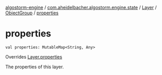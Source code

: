 [algostorm-engine](../../../index.md) / [com.aheidelbacher.algostorm.engine.state](../../index.md) / [Layer](../index.md) / [ObjectGroup](index.md) / [properties](.)

# properties

`val properties: MutableMap<String, Any>`

Overrides [Layer.properties](../properties.md)

The properties of this layer.

